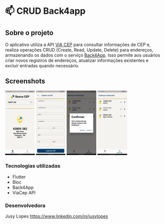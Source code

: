 # 📫 CRUD Back4app
## Sobre o projeto

O aplicativo utiliza a API [VIA CEP](https://viacep.com.br) para consultar informações de CEP e, realiza operações CRUD (Create, Read, Update, Delete) para endereços, armazenando os dados com o serviço [Back4App](https://www.back4app.com). 
Isso permite aos usuários criar novos registros de endereços, atualizar informações existentes e excluir entradas quando necessário.

## Screenshots
<p>
<img src="screenshots/Screenshot_1.png" width="19%">
<img src="screenshots/Screenshot_2.png" width="19%">
<img src="screenshots/Screenshot_3.png" width="19%">
<img src="screenshots/Screenshot_4.png" width="19%">
</p>

### Tecnologias utilizadas

* Flutter
* Bloc
* Back4App
* ViaCep API


### Desenvolvedora

Jusy Lopes
https://www.linkedin.com/in/jusylopes
